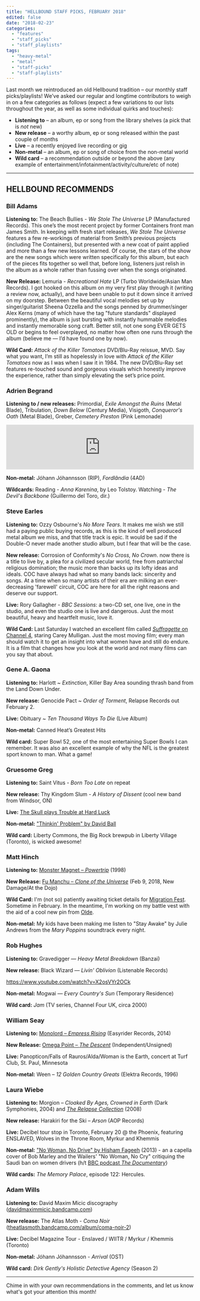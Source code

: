 ```yaml
---
title: "HELLBOUND STAFF PICKS, FEBRUARY 2018"
edited: false
date: "2018-02-23"
categories:
  - "features"
  - "staff_picks"
  - "staff_playlists"
tags:
  - "heavy-metal"
  - "metal"
  - "staff-picks"
  - "staff-playlists"
---
```


Last month we reintroduced an old Hellbound tradition – our monthly staff picks/playlists! We’ve asked our regular and longtime contributors to weigh in on a few categories as follows (expect a few variations to our lists throughout the year, as well as some individual quirks and touches):

- **Listening to** – an album, ep or song from the library shelves (a pick that is _not_ new)
- **New release** – a worthy album, ep or song released within the past couple of months
- **Live** – a recently enjoyed live recording or gig
- **Non-metal** – an album, ep or song of choice from the non-metal world
- **Wild card** – a recommendation outside or beyond the above (any example of entertainment/infotainment/activity/culture/etc of note)

* * *

## HELLBOUND RECOMMENDS

### Bill Adams

**Listening to:** The Beach Bullies - _We Stole The Universe_ LP (Manufactured Records). This one’s the most recent project by former Containers front man James Smith. In keeping with fresh start releases, _We Stole The Universe_ features a few re-workings of material from Smith’s previous projects (including The Containers), but presented with a new coat of paint applied and more than a few new lessons learned. Of course, the stars of the show are the new songs which were written specifically for this album, but each of the pieces fits together so well that, before long, listeners just relish in the album as a whole rather than fussing over when the songs originated.

**New Release:** Lemuria - _Recreational Hate_ LP (Turbo Worldwide/Asian Man Records). I got hooked on this album on my very first play through it (writing a review now, actually), and have been unable to put it down since it arrived on my doorstep. Between the beautiful vocal melodies set up by singer/guitarist Sheena Ozzella and the songs penned by drummer/singer Alex Kerns (many of which have the tag "future standards" displayed prominently), the album is just bursting with instantly hummable melodies and instantly memorable song craft. Better still, not one song EVER GETS OLD or begins to feel overplayed, no matter how often one runs through the album (believe me — I’d have found one by now).

**Wild Card:** _Attack of the Killer Tomatoes_ DVD/Blu-Ray reissue, MVD. Say what you want, I’m still as hopelessly in love with _Attack of the Killer Tomatoes_ now as I was when I saw it in 1984. The new DVD/Blu-Ray set features re-touched sound and gorgeous visuals which honestly improve the experience, rather than simply elevating the set’s price point.

### Adrien Begrand

**Listening to / new releases:** Primordial, _Exile Amongst the Ruins_ (Metal Blade), Tribulation, _Down Below_ (Century Media), Visigoth, _Conqueror's Oath_ (Metal Blade), Greber, _Cemetery Preston_ (Pink Lemonade)

<iframe style="border: 0; width: 100%; height: 120px;" src="https://bandcamp.com/EmbeddedPlayer/album=2168473265/size=large/bgcol=ffffff/linkcol=0687f5/tracklist=false/artwork=small/transparent=true/" width="300" height="150" seamless=""><a href="http://greber.bandcamp.com/album/cemetery-preston">Cemetery Preston by Greber</a></iframe>

**Non-metal:** Jóhann Jóhannsson (RIP), _Fordlândia_ (4AD)

**Wildcards:** Reading - _Anna Karenina_, by Leo Tolstoy. Watching - _The Devil's Backbone_ (Guillermo del Toro, dir.)

### Steve Earles

**Listening to:** Ozzy Osbourne's _No More Tears_. It makes me wish we still had a paying public buying records, as this is the kind of well produced metal album we miss, and that title track is epic. It would be sad if the Double-O never made another studio album, but I fear that will be the case.

**New release:** Corrosion of Conformity's _No Cross, No Crown_. now there is a title to live by, a plea for a civilized secular world, free from patriarchal religious domination; the music more than backs up its lofty ideas and ideals. COC have always had what so many bands lack: sincerity and songs. At a time when so many artists of their era are milking an ever-decreasing 'farewell' circuit, COC are here for all the right reasons and deserve our support.

**Live:** Rory Gallagher - _BBC Sessions_: a two-CD set, one live, one in the studio, and even the studio one is live and dangerous. Just the most beautiful, heavy and heartfelt music, love it.

**Wild Card:** Last Saturday I watched an excellent film called [_Suffragette_ on Channel 4](http://www.channel4.com/programmes/suffragette), staring Carey Mulligan. Just the most moving film; every man should watch it to get an insight into what women have and still do endure. It is a film that changes how you look at the world and not many films can you say that about.

### Gene A. Gaona

**Listening to:** Harlott ~ _Extinction_, Killer Bay Area sounding thrash band from the Land Down Under.

**New release:** Genocide Pact ~ _Order of Torment_, Relapse Records out February 2.

**Live:** Obituary ~ _Ten Thousand Ways To Die_ (Live Album)

**Non-metal:** Canned Heat’s Greatest Hits

**Wild card:** Super Bowl 52, one of the most entertaining Super Bowls I can remember. It was also an excellent example of why the NFL is the greatest sport known to man. What a game!

### Gruesome Greg

**Listening to:** Saint Vitus - _Born Too Late_ on repeat

**New release:** Thy Kingdom Slum - _A History of Dissent_ (cool new band from Windsor, ON)

**Live:** [The Skull plays Trouble at Hard Luck](https://hellbound.ca/2018/01/the-skull-plays-trouble-hard-luck-january-30-2018/)

**Non-metal:** ["Thinkin' Problem" by David Ball](https://www.youtube.com/watch?v=YUqXWWb_ifA)

**Wild card:** Liberty Commons, the Big Rock brewpub in Liberty Village (Toronto), is wicked awesome!

### Matt Hinch

**Listening to:** [Monster Magnet – _Powertrip_](https://open.spotify.com/album/6oLlvooHUXzfZdxk5q0XN9) (1998)

**New Release:** [Fu Manchu – _Clone of the Universe_](https://fumanchuband.bandcamp.com/album/clone-of-the-universe) (Feb 9, 2018, New Damage/At the Dojo)

**Wild Card:** I'm (not so) patiently awaiting ticket details for [Migration Fest](http://migrationfest.com/). Sometime in February. In the meantime, I'm working on my battle vest with the aid of a cool new pin from [Olde](https://oldedoom.bandcamp.com/).

**Non-metal:** My kids have been making me listen to "Stay Awake" by Julie Andrews from the _Mary Poppins_ soundtrack every night.

### Rob Hughes

**Listening to:** Gravedigger — _Heavy Metal Breakdown_ (Banzai)

**New release:** Black Wizard — _Livin' Oblivion_ (Listenable Records)

https://www.youtube.com/watch?v=X2osVYr2OCk

**Non-metal:** Mogwai — _Every Country's Sun_ (Temporary Residence)

**Wild card:** _Jam_ (TV series, Channel Four UK, circa 2000)

### William Seay

**Listening to:** [Monolord – _Empress Rising_](https://www.youtube.com/watch?v=rCc901E02eY) (Easyrider Records, 2014)

**New Release:** [Omega Point – _The Descent_](https://ristridi.bandcamp.com) (Independent/Unsigned)

**Live:** Panopticon/Falls of Rauros/Alda/Woman is the Earth, concert at Turf Club, St. Paul, Minnesota

**Non-metal:** Ween – _12 Golden Country Greats_ (Elektra Records, 1996)

### Laura Wiebe

**Listening to:** Morgion – _Cloaked By Ages, Crowned in Earth_ (Dark Symphonies, 2004) and [_The Relapse Collection_](https://morgion.bandcamp.com/releases) (2008)

**New release:** Harakiri for the Ski – _Arson_ (AOP Records)

**Live:** Decibel tour stop in Toronto, February 20 @ the Phoenix, featuring ENSLAVED, Wolves in the Throne Room, Myrkur and Khemmis

**Non-metal:** ["No Woman, No Drive" by Hisham Fageeh](https://www.youtube.com/watch?time_continue=1&v=aZMbTFNp4wI) (2013) - an a capella cover of Bob Marley and the Wailers' "No Woman, No Cry" critiquing the Saudi ban on women drivers (h/t [BBC podcast _The Documentary_](http://www.bbc.co.uk/programmes/p05y1rjp))

**Wild cards:** _The Memory Palace_, episode 122: Hercules.

### Adam Wills

**Listening to:** David Maxim Micic discography ([davidmaximmicic.bandcamp.com](https://davidmaximmicic.bandcamp.com/))

**New release:** The Atlas Moth - _Coma Noir_ ([theatlasmoth.bandcamp.com/album/coma-noir-2](https://theatlasmoth.bandcamp.com/album/coma-noir-2))

**Live:** Decibel Magazine Tour - Enslaved / WIITR / Myrkur / Khemmis (Toronto)

**Non-metal:** Jóhann Jóhannsson - _Arrival_ (OST)

**Wild card:** _Dirk Gently's Holistic Detective Agency_ (Season 2)

* * *

Chime in with your own recommendations in the comments, and let us know what's got your attention this month!
